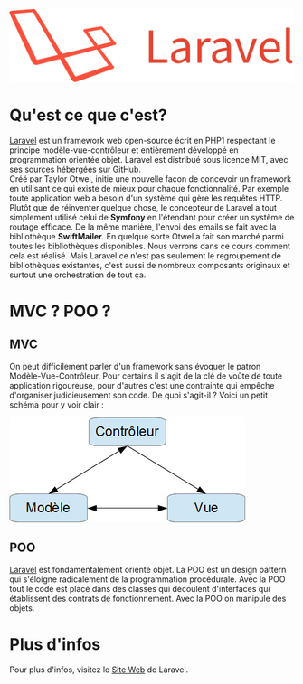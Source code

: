 ![logo](images/laravelogo.jpg)


# Qu'est ce que c'est?

<a href="https://laravel.com/">Laravel</a> est un framework web open-source écrit en PHP1 respectant le principe modèle-vue-contrôleur et entièrement développé en programmation orientée objet. Laravel est distribué sous licence MIT, avec ses sources hébergées sur GitHub.
<br>Créé par Taylor Otwel, initie une nouvelle façon de concevoir un framework en utilisant ce qui existe de mieux pour chaque fonctionnalité. Par exemple toute application web a besoin d'un système qui gère les requêtes HTTP. Plutôt que de réinventer quelque chose, le concepteur de Laravel a tout simplement utilisé celui de <b>Symfony</b> en l'étendant pour créer un système de routage efficace. De la même manière, l'envoi des emails se fait avec la bibliothèque <b>SwiftMailer</b>. En quelque sorte Otwel a fait son marché parmi toutes les bibliothèques disponibles. Nous verrons dans ce cours comment cela est réalisé. Mais Laravel ce n'est pas seulement le regroupement de bibliothèques existantes, c'est aussi de nombreux composants originaux et surtout une orchestration de tout ça.

# MVC ? POO ?

## MVC

On peut difficilement parler d'un framework sans évoquer le patron Modèle-Vue-Contrôleur. Pour certains il s'agit de la clé de voûte de toute application rigoureuse, pour d'autres c'est une contrainte qui empêche d'organiser judicieusement son code. De quoi s'agit-il ? Voici un petit schéma pour y voir clair :

![images](images/mvc.jpg)

## POO
 
<a href="https://laravel.com/">Laravel</a> est fondamentalement orienté objet. La POO est un design pattern qui s'éloigne radicalement de la programmation procédurale. Avec la POO tout le code est placé dans des classes qui découlent d'interfaces qui établissent des contrats de fonctionnement. Avec la POO on manipule des objets.

# Plus d'infos

Pour plus d'infos, visitez le <a href="https://laravel.com/">Site Web</a> de Laravel.
